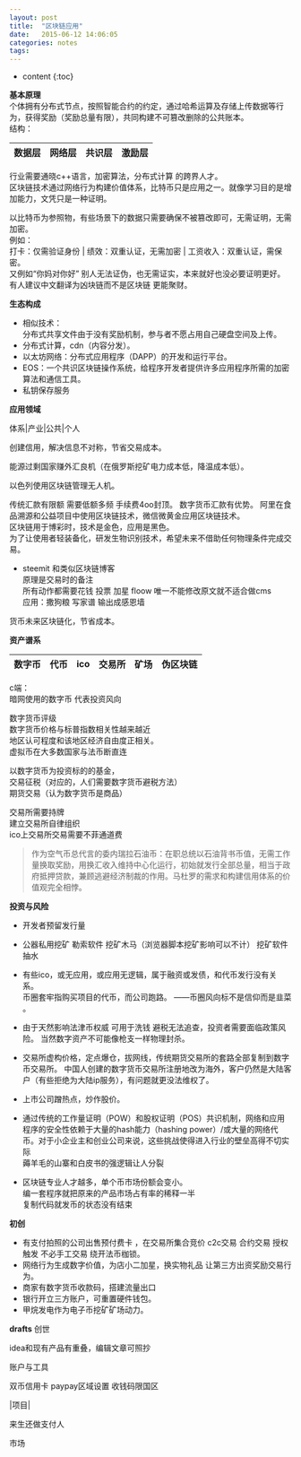 ```yaml
---
layout: post
title:  "区块链应用"
date:   2015-06-12 14:06:05
categories: notes
tags:
---
```


* content
{:toc}


**基本原理**   
个体拥有分布式节点，按照智能合约的约定，通过哈希运算及存储上传数据等行为，获得奖励（奖励总量有限），共同构建不可篡改删除的公共账本。   
结构：

数据层|网络层|共识层|激励层|   
---|---|---|---   

行业需要通晓c++语言，加密算法，分布式计算 的跨界人才。   
区块链技术通过网络行为构建价值体系，比特币只是应用之一。就像学习目的是增加能力，文凭只是一种证明。   




以比特币为参照物，有些场景下的数据只需要确保不被篡改即可，无需证明，无需加密。  
例如：   
打卡：仅需验证身份 | 绩效：双重认证，无需加密 | 工资收入：双重认证，需保密。  
又例如“你妈对你好” 别人无法证伪，也无需证实，本来就好也没必要证明更好。    
有人建议中文翻译为凶块链而不是区块链 更能聚财。

**生态构成**   
 - 相似技术：  
分布式共享文件由于没有奖励机制，参与者不愿占用自己硬盘空间及上传。  
 - 分布式计算，cdn（内容分发）。   
 - 以太坊网络：分布式应用程序（DAPP）的开发和运行平台。     
 - EOS：一个共识区块链操作系统，给程序开发者提供许多应用程序所需的加密算法和通信工具。  
 - 私钥保存服务   

**应用领域**   

体系|产业|公共|个人  


创建信用，解决信息不对称，节省交易成本。   

能源过剩国家赚外汇良机（在俄罗斯挖矿电力成本低，降温成本低）。  

以色列使用区块链管理无人机。  

传统汇款有限额 需要低额多频 手续费4oo封顶。 数字货币汇款有优势。
阿里在食品溯源和公益项目中使用区块链技术，微信微黄金应用区块链技术。  
区块链用于博彩时，技术是金色，应用是黑色。  
为了让使用者轻装备化，研发生物识别技术，希望未来不借助任何物理条件完成交易。    

- steemit 和类似区块链博客   
原理是交易时的备注  
所有动作都需要花钱  投票 加星 floow  唯一不能修改原文就不适合做cms  
 应用：撒狗粮 写家谱  输出成感恩墙  

货币未来区块链化，节省成本。  

**资产谱系**   

数字币|代币|ico|交易所|矿场|伪区块链   
---|---|---|---|---|---  

c端：  
暗网使用的数字币 代表投资风向  

数字货币评级  
数字货币价格与标普指数相关性越来越近   
地区认可程度和该地区经济自由度正相关。    
虚拟币在大多数国家与法币断直连   

以数字货币为投资标的的基金，   
交易征税（对应的，人们需要数字货币避税方法）  
期货交易（认为数字货币是商品）  

交易所需要持牌  
建立交易所自律组织  
ico上交易所交易需要不菲通道费  

> 作为空气币总代言的委内瑞拉石油币：在职总统以石油背书币值，无需工作量换取奖励，用换汇收入维持中心化运行，初始就发行全部总量，相当于政府抵押贷款，兼顾逃避经济制裁的作用。马杜罗的需求和构建信用体系的价值观完全相悖。  


**投资与风险**   
- 开发者预留发行量
- 公器私用挖矿  勒索软件  挖矿木马（浏览器脚本挖矿影响可以不计）  挖矿软件抽水
- 有些ico，或无应用，或应用无逻辑，属于融资或发债，和代币发行没有关系。   
币圈套牢指购买项目的代币，而公司跑路。 ——币圈风向标不是信仰而是韭菜 。  


- 由于天然影响法津币权威 可用于洗钱 避税无法追查，投资者需要面临政策风险。
当然数字资产不可能像枪支一样物理封杀。    
- 交易所虚构价格，定点爆仓，拔网线，传统期货交易所的套路全部复制到数字币交易所。 中国人创建的数字货币交易所注册地改为海外，客户仍然是大陆客户（有些拒绝为大陆ip服务），有问题就更没法维权了。  
- 上市公司蹭热点，炒作股价。  

- 通过传统的工作量证明（POW）和股权证明（POS）共识机制，网络和应用程序的安全性依赖于大量的hash能力（hashing power）/或大量的网络代币。对于小企业主和创业公司来说，这些挑战使得进入行业的壁垒高得不切实际   
 薅羊毛的山寨和白皮书的强逻辑让人分裂
 - 区块链专业人才越多，单个币市场份额会变小。   
 编一套程序就把原来的产品市场占有率的稀释一半  
 复制代码就发币的状态没有结束   

 **初创**

 - 有支付拍照的公司出售预付费卡 ，在交易所集合竞价 c2c交易 合约交易 授权触发 不必手工交易 绕开法币枷锁。  
 -  网络行为生成数字价值，为店小二加星，换实物礼品  让第三方出资奖励交易行为。  
 - 商家有数字货币收款码，搭建流量出口  
 - 银行开立三方账户，可重置硬件钱包。  
 - 甲烷发电作为电子币挖矿矿场动力。  

**drafts**
创世

idea和现有产品有重叠，编辑文章可照抄

账户与工具  

双币信用卡 paypay区域设置 收钱码限国区     

|项目|  

来生还做支付人  


市场  
